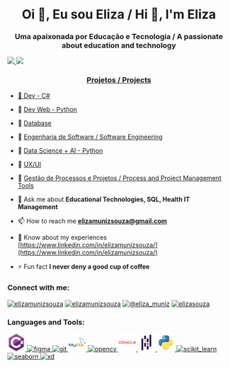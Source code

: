<h1 align="center"> Oi 👋, Eu sou Eliza / Hi 👋, I'm Eliza</h1>
<h3 align="center"> Uma apaixonada por Educação e Tecnologia / A passionate about education and technology</h3>

<div>
  <a href="https://github.com/emssouza">
  <img height="180em" src="https://github-readme-stats.vercel.app/api?username=emssouza&show_icons=true&theme=dracula&include_all_commits=true&count_private=true"/>
  <img height="180em" src="https://github-readme-stats.vercel.app/api/top-langs/?username=emssouza&layout=compact&langs_count=16&theme=dracula"/>
</div>


<h3 align="center">Projetos / Projects</h3>

- 🔭 [Dev - C#](https://github.com/emssouza/DevWebPythonProjetoEstudo2020_02)

- 🔭 [Dev Web - Python](https://github.com/emssouza/DevWebPythonProjetoEstudo2020_02)

- 🔭 [Database](https://github.com/emssouza/DevWebPythonProjetoEstudo2020_02)

- 🔭 [Engenharia de Software / Software Engineering](https://github.com/emssouza/EngSoftwareAppMercadoDelivery)

- 🔭 [Data Science + AI - Python](https://github.com/emssouza/)

- 🔭 [UX/UI](https://github.com/emssouza/)

- 🔭 [Gestão de Processos e Projetos / Process and Project Management Tools](https://github.com/emssouza/)



- 💬 Ask me about **Educational Technologies, SQL, Health IT Management**

- 📫 How to reach me **elizamunizsouza@gmail.com**

- 📄 Know about my experiences [https://www.linkedin.com/in/elizamunizsouza/](https://www.linkedin.com/in/elizamunizsouza/)

- ⚡ Fun fact **I never deny a good cup of coffee**

<h3 align="left">Connect with me: </h3>
<p align="left">
<a href="https://linkedin.com/in/elizamunizsouza" target="blank"><img align="center" src="https://raw.githubusercontent.com/rahuldkjain/github-profile-readme-generator/master/src/images/icons/Social/linked-in-alt.svg" alt="elizamunizsouza" height="30" width="40" /></a>
<a href="https://fb.com/elizamunizsouza" target="blank"><img align="center" src="https://raw.githubusercontent.com/rahuldkjain/github-profile-readme-generator/master/src/images/icons/Social/facebook.svg" alt="elizamunizsouza" height="30" width="40" /></a>
<a href="https://instagram.com/@eliza_muniz" target="blank"><img align="center" src="https://raw.githubusercontent.com/rahuldkjain/github-profile-readme-generator/master/src/images/icons/Social/instagram.svg" alt="@eliza_muniz" height="30" width="40" /></a>
<a href="https://dribbble.com/elizasouza" target="blank"><img align="center" src="https://raw.githubusercontent.com/rahuldkjain/github-profile-readme-generator/master/src/images/icons/Social/dribbble.svg" alt="elizasouza" height="30" width="40" /></a>
</p>

<h3 align="left">Languages and Tools:</h3>
<p align="left"> <a href="https://www.w3schools.com/cs/" target="_blank" rel="noreferrer"> <img src="https://raw.githubusercontent.com/devicons/devicon/master/icons/csharp/csharp-original.svg" alt="csharp" width="40" height="40"/> </a> <a href="https://www.figma.com/" target="_blank" rel="noreferrer"> <img src="https://www.vectorlogo.zone/logos/figma/figma-icon.svg" alt="figma" width="40" height="40"/> </a> <a href="https://git-scm.com/" target="_blank" rel="noreferrer"> <img src="https://www.vectorlogo.zone/logos/git-scm/git-scm-icon.svg" alt="git" width="40" height="40"/> </a> <a href="https://www.mysql.com/" target="_blank" rel="noreferrer"> <img src="https://raw.githubusercontent.com/devicons/devicon/master/icons/mysql/mysql-original-wordmark.svg" alt="mysql" width="40" height="40"/> </a> <a href="https://opencv.org/" target="_blank" rel="noreferrer"> <img src="https://www.vectorlogo.zone/logos/opencv/opencv-icon.svg" alt="opencv" width="40" height="40"/> </a> <a href="https://www.oracle.com/" target="_blank"rel="noreferrer"> <img src="https://raw.githubusercontent.com/devicons/devicon/master/icons/oracle/oracle-original.svg" alt="oracle" width="40" height="40"/> </a> <a href="https://pandas.pydata.org/" target="_blank" rel="noreferrer"> <img src="https://raw.githubusercontent.com/devicons/devicon/2ae2a900d2f041da66e950e4d48052658d850630/icons/pandas/pandas-original.svg" alt="pandas" width="40" height="40"/> </a> <a href="https://www.python.org" target="_blank" rel="noreferrer"> <img src="https://raw.githubusercontent.com/devicons/devicon/master/icons/python/python-original.svg" alt="python" width="40" height="40"/> </a> <a href="https://scikit-learn.org/" target="_blank" rel="noreferrer"> <img src="https://upload.wikimedia.org/wikipedia/commons/0/05/Scikit_learn_logo_small.svg" alt="scikit_learn" width="40" height="40"/> </a> <a href="https://seaborn.pydata.org/" target="_blank" rel="noreferrer"> <img src="https://seaborn.pydata.org/_images/logo-mark-lightbg.svg" alt="seaborn" width="40" height="40"/> </a> <a href="https://www.adobe.com/products/xd.html" target="_blank" rel="noreferrer"> <img src="https://cdn.worldvectorlogo.com/logos/adobe-xd.svg" alt="xd" width="40" height="40"/> </a> </p>
